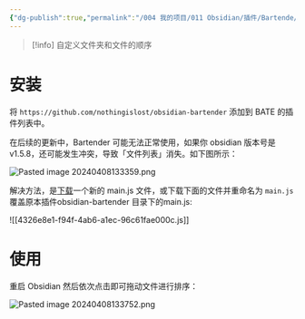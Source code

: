 ```yaml
---
{"dg-publish":true,"permalink":"/004 我的项目/011 Obsidian/插件/Bartende/","dgPassFrontmatter":true,"created":"2024-04-08T13:29:55.782+08:00","updated":"2024-06-01T10:49:08.766+08:00"}
---
```


>[!info] 自定义文件夹和文件的顺序
# 安装

将 `https://github.com/nothingislost/obsidian-bartender` 添加到 BATE 的插件列表中。

在后续的更新中，Bartender 可能无法正常使用，如果你 obsidian 版本号是v1.5.8，还可能发生冲突，导致「文件列表」消失。如下图所示：

![Pasted image 20240408133359.png](/img/user/$/$Sys999%20Attachment/Pasted%20image%2020240408133359.png)

解决方法，是[下载](https://github.com/nothingislost/obsidian-bartender/files/14384002/obsidian-bartender.zip)一个新的 main.js 文件，或下载下面的文件并重命名为 `main.js` 覆盖原本插件obsidian-bartender 目录下的main.js:

![[4326e8e1-f94f-4ab6-a1ec-96c61fae000c.js]]
# 使用

重启 Obsidian 然后依次点击即可拖动文件进行排序：

![Pasted image 20240408133752.png](/img/user/$/$Sys999%20Attachment/Pasted%20image%2020240408133752.png)